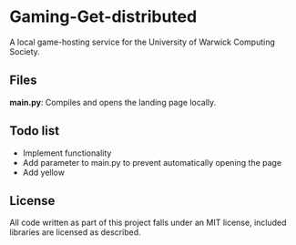 # Gaming-Get-distributed

A local game-hosting service for the University of Warwick Computing Society.

## Files

**main.py**: Compiles and opens the landing page locally.

## Todo list

* Implement functionality
* Add parameter to main.py to prevent automatically opening the page
* Add yellow

## License

All code written as part of this project falls under an MIT license, included libraries are licensed as described.
